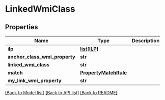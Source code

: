 # LinkedWmiClass

## Properties
Name | Type | Description | Notes
------------ | ------------- | ------------- | -------------
**ilp** | [**list[ILP]**](ILP.md) |  | [optional] 
**anchor_class_wmi_property** | **str** |  | 
**linked_wmi_class** | **str** |  | 
**match** | [**PropertyMatchRule**](PropertyMatchRule.md) |  | [optional] 
**my_link_wmi_property** | **str** |  | [optional] 

[[Back to Model list]](../README.md#documentation-for-models) [[Back to API list]](../README.md#documentation-for-api-endpoints) [[Back to README]](../README.md)


